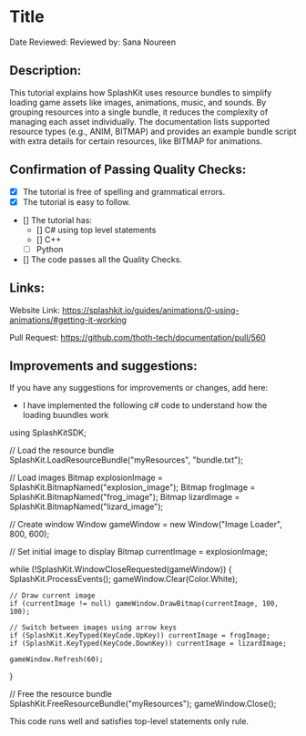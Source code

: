 # Title

Date Reviewed: Reviewed by: Sana Noureen

## Description: 

This tutorial explains how SplashKit uses resource bundles to simplify loading game assets like images, animations, music, and sounds. By grouping resources into a single bundle, it reduces the complexity of managing each asset individually. The documentation lists supported resource types (e.g., ANIM, BITMAP) and provides an example bundle script with extra details for certain resources, like BITMAP for animations.

## Confirmation of Passing Quality Checks:

- [x] The tutorial is free of spelling and grammatical errors.
- [x] The tutorial is easy to follow.
- [] The tutorial has:
  - [] C# using top level statements
  - [] C++
  - [ ] Python
- [] The code passes all the Quality Checks.

## Links:

Website Link: https://splashkit.io/guides/animations/0-using-animations/#getting-it-working

Pull Request: https://github.com/thoth-tech/documentation/pull/560

## Improvements and suggestions:

If you have any suggestions for improvements or changes, add here:

- I have implemented the following c# code to understand how the loading buundles work

using SplashKitSDK;

// Load the resource bundle
SplashKit.LoadResourceBundle("myResources", "bundle.txt");

// Load images
Bitmap explosionImage = SplashKit.BitmapNamed("explosion_image");
Bitmap frogImage = SplashKit.BitmapNamed("frog_image");
Bitmap lizardImage = SplashKit.BitmapNamed("lizard_image");

// Create window
Window gameWindow = new Window("Image Loader", 800, 600);

// Set initial image to display
Bitmap currentImage = explosionImage;

while (!SplashKit.WindowCloseRequested(gameWindow))
{
    SplashKit.ProcessEvents();
    gameWindow.Clear(Color.White);

    // Draw current image
    if (currentImage != null) gameWindow.DrawBitmap(currentImage, 100, 100);

    // Switch between images using arrow keys
    if (SplashKit.KeyTyped(KeyCode.UpKey)) currentImage = frogImage;
    if (SplashKit.KeyTyped(KeyCode.DownKey)) currentImage = lizardImage;

    gameWindow.Refresh(60);
}

// Free the resource bundle
SplashKit.FreeResourceBundle("myResources");
gameWindow.Close();


This code runs well and satisfies top-level statements only rule.